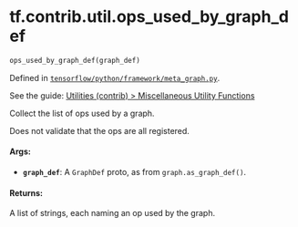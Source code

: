 <div itemscope itemtype="http://developers.google.com/ReferenceObject">
<meta itemprop="name" content="tf.contrib.util.ops_used_by_graph_def" />
</div>

# tf.contrib.util.ops_used_by_graph_def

``` python
ops_used_by_graph_def(graph_def)
```



Defined in [`tensorflow/python/framework/meta_graph.py`](https://www.tensorflow.org/code/tensorflow/python/framework/meta_graph.py).

See the guide: [Utilities (contrib) > Miscellaneous Utility Functions](../../../../../api_guides/python/contrib.util.md#Miscellaneous_Utility_Functions)

Collect the list of ops used by a graph.

Does not validate that the ops are all registered.

#### Args:

* <b>`graph_def`</b>: A `GraphDef` proto, as from `graph.as_graph_def()`.


#### Returns:

  A list of strings, each naming an op used by the graph.